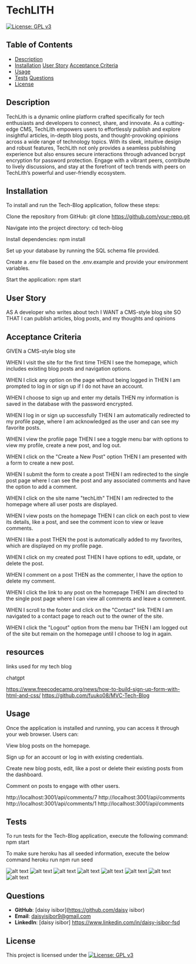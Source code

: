 # TechLITH

[![License: GPL v3](https://img.shields.io/badge/License-GPLv3-purple.svg)](https://www.gnu.org/licenses/gpl-3.0)


## Table of Contents
- [Description](#description)
- [Installation](#Installation)
  [User Story](#user-story)
  [Acceptance Criteria](#acceptance-criteria)
- [Usage](#Usage)
- [Tests](#Tests)
  [Questions](#questions)
- [License](#license)

## Description

TechLith is a dynamic online platform crafted specifically for tech enthusiasts and developers to connect, share, and innovate. As a cutting-edge CMS, TechLith empowers users to effortlessly publish and explore insightful articles, in-depth blog posts, and thought-provoking opinions across a wide range of technology topics. With its sleek, intuitive design and robust features, TechLith not only provides a seamless publishing experience but also ensures secure interactions through advanced bcrypt encryption for password protection. Engage with a vibrant peers, contribute to lively discussions, and stay at the forefront of tech trends with peers on TechLith’s powerful and user-friendly ecosystem.


## Installation

To install and run the Tech-Blog application, follow these steps:

Clone the repository from GitHub: git clone https://github.com/your-repo.git

Navigate into the project directory: cd tech-blog

Install dependencies: npm install

Set up your database by running the SQL schema file provided.

Create a .env file based on the .env.example and provide your environment variables.

Start the application: npm start

## User Story


AS A developer who writes about tech
I WANT a CMS-style blog site
SO THAT I can publish articles, blog posts, and my thoughts and opinions


## Acceptance Criteria

GIVEN a CMS-style blog site

WHEN I visit the site for the first time
THEN I see the homepage, which includes existing blog posts and navigation options.

WHEN I click any option on the page without being logged in
THEN I am prompted to log in or sign up if I do not have an account.

WHEN I choose to sign up and enter my details
THEN my information is saved in the database with the password encrypted.

WHEN I log in or sign up successfully
THEN I am automatically redirected to my profile page, where I am acknowledged as the user and can see my favorite posts.

WHEN I view the profile page
THEN I see a toggle menu bar with options to view my profile, create a new post, and log out.

WHEN I click on the "Create a New Post" option
THEN I am presented with a form to create a new post.

WHEN I submit the form to create a post
THEN I am redirected to the single post page where I can see the post and any associated comments and have the option to add a comment.

WHEN I click on the site name "techLith"
THEN I am redirected to the homepage where all user posts are displayed.

WHEN I view posts on the homepage
THEN I can click on each post to view its details, like a post, and see the comment icon to view or leave comments.

WHEN I like a post
THEN the post is automatically added to my favorites, which are displayed on my profile page.

WHEN I click on my created post
THEN I have options to edit, update, or delete the post.

WHEN I comment on a post
THEN as the commenter, I have the option to delete my comment.

WHEN I click the link to any post on the homepage
THEN I am directed to the single post page where I can view all comments and leave a comment.

WHEN I scroll to the footer and click on the "Contact" link
THEN I am navigated to a contact page to reach out to the owner of the site.

WHEN I click the "Logout" option from the menu bar
THEN I am logged out of the site but remain on the homepage until I choose to log in again.


## resources 
 links used for my tech blog 

 chatgpt

https://www.freecodecamp.org/news/how-to-build-sign-up-form-with-html-and-css/
https://github.com/fuuko08/MVC-Tech-Blog


## Usage
Once the application is installed and running, you can access it through your web browser. Users can:

View blog posts on the homepage.

Sign up for an account or log in with existing credentials.

Create new blog posts, edit, like a post or delete their existing posts from the dashboard.

Comment on posts to engage with other users.

http://localhost:3001/api/comments/7 
http://localhost:3001/api/comments
http://localhost:3001/api/comments/1
http://localhost:3001/api/comments


## Tests
To run tests for the Tech-Blog application, execute the following command:
npm start

To make sure heroku has all seeded information, execute the below command
heroku run npm run seed

![alt text](public/images/Login-page.png)
![alt text](public/images/Sign-up.png)
![alt text](public/images/HomePage.png)
![alt text](public/images/Menu.png)
![alt text](public/images/Profile-Page.png)
![alt text](public/images/New-post.png)
![alt text](public/images/Comment-Page.png)
![alt text](public/images/Contact-me.png)

## Questions

- **GitHub**: [daisy isibor](https://github.com/daisy isibor)
- **Email**: daisyisibor9@gmail.com
- **LinkedIn**: [daisy isibor] https://www.linkedin.com/in/daisy-isibor-fsd

## License
This project is licensed under the [![License: GPL v3](https://img.shields.io/badge/License-GPLv3-purple.svg)](https://www.gnu.org/licenses/gpl-3.0)


